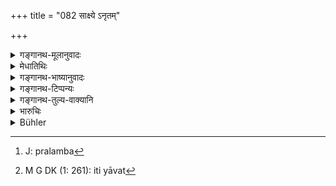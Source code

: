 +++
title = "082 साक्ष्ये ऽनृतम्"

+++

<details><summary>गङ्गानथ-मूलानुवादः</summary>

‘Stating the untruth in his evidence, he becomes firmly bound in Varuṇa’s fetters, helpless during a hundred births. One should, therefore, give true evidence.’—(82)
</details>

<details><summary>मेधातिथिः</summary>

पूर्वेण दृष्टादृष्टशुभाशुभप्रदर्शनेन सत्यवचने साक्षिणः प्रोत्साहिताः । अनेन विपरीताभिधाने दुःखोत्पत्तिदर्शनम् । सत्यवचनार्थम् एवैतत् । साक्षिणः कर्म **साक्ष्यम्** । तत्रासत्यं ब्रुवाणो **वारुणैः पाशैर् बध्यते** पीड्यते । **भृशम्** अत्यर्थम् । **विवशः** परतन्त्रीकृतः सर्वचेष्टासु वाक्चक्षुर्गतास्व् अपि । **शतं** यावज् जन्मनि वारुणाः पाशा घोराः सर्परज्जवो जलोदराणि वा । एतद्दोषपरिहारार्थं सत्यं वदेद् इति विधिः । **आजातीर्** इति नायं मर्यादाभिविध्योर् आङ् । तथा सति पञ्चमी स्यात् । तस्माद् उपसर्गो ऽयम् अनर्थकः, प्रलम्बत[^३०१] इतिवत्[^३०२] । द्वितीया चेयं आवृत्तिश् चात्र गम्यते । शतं जन्मान्य् आवर्तते उदरगृहीतः ॥ ८.८२ ॥


[^३०२]:
     M G DK (1: 261): iti yāvat


[^३०१]:
     J: pralamba
</details>

<details><summary>गङ्गानथ-भाष्यानुवादः</summary>

The preceding verse encourages the witnesses by putting before them the spiritual and temporal results following from the telling of truth; the present verso describes how results accrue from saying what is contrary to truth; and the purpose of this also is to induce the witness to tell the truth.

‘*Sākṣya*,’ ‘*evidence*,’ is the work of the witness; in that work, stating what is not true, the man becomes ‘*bound*’—tormented—‘*in Varuṇa’s fetters*,’—‘*firmly*’—to a very great extent;—‘*helpless*’— rendered totally dependent on others, even in regard to the operations of speech and the eyes,—‘*during a hundred births*.’

‘*Varuṇa’s fetters*’ are in the shape of terrible snakes or in the form of the disease of *dropsy*.

In order to guard against such calamities, the witness should state the truth;—such is the sense of the injunction implied by the text.

In the term ‘*ājātīḥ*,’ the initial *ā* is not the indeclinable ‘*āṅ*’ which denotes *limit*; for, if it were that or we would have the Ablative ending. Hence it is to be taken as a preposition meaning nothing; just like the preposition ‘*pra*’ in such words as ‘*pralambate*’ and the like. The case-ending also is the Accusative. What the term signifies is *repetition*; the meaning being that the man sutlers from dropsy repeatedly during one hundred births.—(82)
</details>

<details><summary>गङ्गानथ-टिप्पन्यः</summary>

“Dropsy is a disease specially attributed to Varuṇa (see Ṛgveda 7.89.1, and the story of Śunaḥśepha, Aitareya Brāhmaṇa 7.15). The fetters of Varuṇa are mentioned as the punishment of liars in the Atharva Veda, 4.16.6.”—Buhler.

This verse is quoted in *Smṛticandrikā* (Vyavahāra, p. 199);—in
*Kṛtyakalpataru* (33b), which explains ‘*śatam-ājātīḥ*’ as ‘during a
hundred lives’;—and in *Vīramitrodaya* (Vyavahāra, 53b).
</details>

<details><summary>गङ्गानथ-तुल्य-वाक्यानि</summary>

**(verses 8.79-86)  
**

See Comparative notes for [Verse 8.79](http://www.wisdomlib.org/hinduism/book/manusmriti-with-the-commentary-of-medhatithi/d/doc200984.html#comparative-notes "English translation of verse").
</details>

<details><summary>भारुचिः</summary>

यस्मात् —
</details>

<details><summary>Bühler</summary>

082	'He who gives false evidence is firmly bound by Varuna's fetters, helpless during one hundred existences; let (men therefore) give true evidence.
</details>
